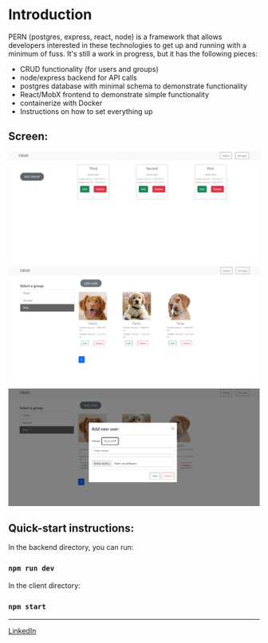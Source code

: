 # Introduction

PERN (postgres, express, react, node) is a framework that allows
developers interested in these technologies to get up
and running with a minimum of fuss. It's still a work in progress, 
but it has the following pieces:

* CRUD functionality (for users and groups)
* node/express backend for API calls
* postgres database with minimal schema to demonstrate functionality
* React/MobX frontend to demonstrate simple functionality
* containerize with Docker
* Instructions on how to set everything up

## Screen:

![](client/src/utils/img/screen1.png)
![](client/src/utils/img/screen2.png)
![](client/src/utils/img/screen3.png)

## Quick-start instructions:

In the backend directory, you can run:

### `npm run dev`

In the client directory:

### `npm start`
________________

[LinkedIn](https://www.linkedin.com/in/olha-kostiv-84918421a/)

